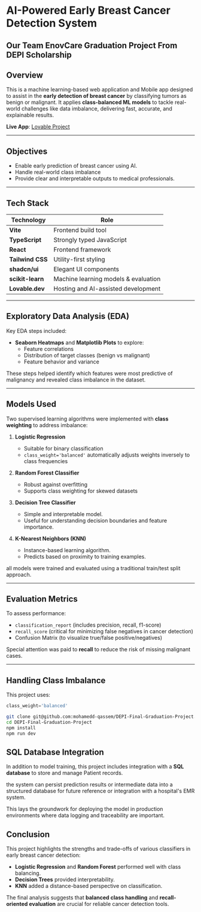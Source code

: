 # AI-Powered Early Breast Cancer Detection System 
## Our Team EnovCare Graduation Project From DEPI Scholarship

##  Overview

This is a machine learning-based web application and Mobile app designed to assist in the **early detection of breast cancer** by classifying tumors as benign or malignant. It applies **class-balanced ML models** to tackle real-world challenges like data imbalance, delivering fast, accurate, and explainable results.

 **Live App**: [Lovable Project](https://lovable.dev/projects/9d542c4e-2ce7-43d7-8e3d-8a8bdab77799)

---

##  Objectives

- Enable early prediction of breast cancer using AI.
- Handle real-world class imbalance 
- Provide clear and interpretable outputs to medical professionals.

---

##  Tech Stack

| Technology       | Role                                   |
|------------------|----------------------------------------|
| **Vite**         | Frontend build tool                    |
| **TypeScript**   | Strongly typed JavaScript              |
| **React**        | Frontend framework                     |
| **Tailwind CSS** | Utility-first styling                  |
| **shadcn/ui**    | Elegant UI components                  |
| **scikit-learn** | Machine learning models & evaluation   |
| **Lovable.dev**  | Hosting and AI-assisted development    |

---

##  Exploratory Data Analysis (EDA)

Key EDA steps included:

- **Seaborn Heatmaps** and **Matplotlib Plots** to explore:
  - Feature correlations
  - Distribution of target classes (benign vs malignant)
  - Feature behavior and variance

These steps helped identify which features were most predictive of malignancy and revealed class imbalance in the dataset.

---

##  Models Used

Two supervised learning algorithms were implemented with **class weighting** to address imbalance:

1. **Logistic Regression**
   - Suitable for binary classification
   - `class_weight='balanced'` automatically adjusts weights inversely to class frequencies

2. **Random Forest Classifier**
   - Robust against overfitting
   - Supports class weighting for skewed datasets
  
3. **Decision Tree Classifier**
   - Simple and interpretable model.
   - Useful for understanding decision boundaries and feature importance.

4. **K-Nearest Neighbors (KNN)**
   - Instance-based learning algorithm.
   - Predicts based on proximity to training examples.

all models were trained and evaluated using a traditional train/test split approach.

---

## Evaluation Metrics

To assess performance:

-  `classification_report` (includes precision, recall, f1-score)
-  `recall_score` (critical for minimizing false negatives in cancer detection)
-  Confusion Matrix (to visualize true/false positive/negatives)

Special attention was paid to **recall** to reduce the risk of missing malignant cases.

---

##  Handling Class Imbalance

This project uses:
```python
class_weight='balanced'
```

```bash
git clone git@github.com:mohamedd-qassem/DEPI-Final-Graduation-Project.git
cd DEPI-Final-Graduation-Project
npm install
npm run dev
```

##  SQL Database Integration

In addition to model training, this project includes integration with a **SQL database** to store and manage  Patient records.

 the system can persist prediction results or intermediate data into a structured database for future reference or integration with a hospital's EMR system.

This lays the groundwork for deploying the model in production environments where data logging and traceability are important.


##  Conclusion

This project highlights the strengths and trade-offs of various classifiers in early breast cancer detection:

- **Logistic Regression** and **Random Forest** performed well with class balancing.
- **Decision Trees** provided interpretability.
- **KNN** added a distance-based perspective on classification.

The final analysis suggests that **balanced class handling** and **recall-oriented evaluation** are crucial for reliable cancer detection tools.

